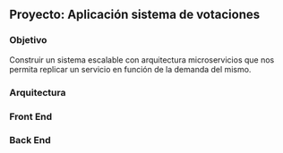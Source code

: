 ## Proyecto: Aplicación sistema de votaciones

### Objetivo
Construir un sistema escalable con arquitectura microservicios que nos permita replicar un servicio en función de la demanda del mismo.

### Arquitectura

### Front End

### Back End
